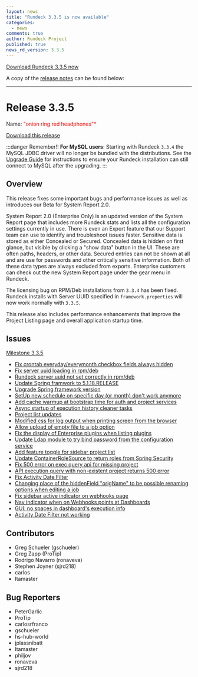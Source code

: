 ```yaml
---
layout: news
title: "Rundeck 3.3.5 is now available"
categories:
  - news
comments: true
author: Rundeck Project
published: true
news_rd_version: 3.3.5
---
```



[Download Rundeck 3.3.5 now](https://www.rundeck.com/download-page)


A copy of the [release notes](https://docs.rundeck.com/docs/history/3_3_x/version-3.3.5.html#overview) can be found below:

--------------------

# Release 3.3.5

Name: <span style="color: red"><span class="glyphicon glyphicon-headphones"></span> "onion ring red headphones"*</span>

[Download this release](https://download.rundeck.com/3.3.5/index.html)

:::danger Remember!!
**For MySQL users**: Starting with Rundeck `3.3.4` the MySQL JDBC driver will no longer be
bundled with the distributions. See the [Upgrade Guide](/upgrading/upgrading-to-rundeck-3.3.4.md)
for instructions to ensure your Rundeck installation can still connect to MySQL after
the upgrading.
:::

## Overview

This release fixes some important bugs and performance issues as well as introduces our Beta for System Report 2.0.

System Report 2.0 (Enterprise Only) is an updated version of the System Report page that includes 
more Rundeck stats and lists all the configuration settings currently in use. There is even an Export 
feature that our Support team can use to identify and troubleshoot issues faster. Sensitive data is 
stored as either Concealed or Secured. Concealed data is hidden on first glance, but visible by 
clicking a "show data" button in the UI. These are often paths, headers, or other data. 
Secured entries can not be shown at all and are use for passwords and other critically sensitive information. 
Both of these data types are always excluded from exports. Enterprise customers can check out the 
new System Report page under the gear menu in Rundeck.

The licensing bug on RPM/Deb installations from `3.3.4` has been fixed. Rundeck installs with Server UUID
specified in `framework.properties` will now work normally with `3.3.5`.

This release also includes performance enhancements that improve the Project Listing page and overall application startup time.

## Issues

[Milestone 3.3.5](https://github.com/rundeck/rundeck/milestone/154)

* [Fix crontab everyday/everymonth checkbox fields always hidden](https://github.com/rundeck/rundeck/pull/6560)
* [Fix server uuid loading in rpm/deb](https://github.com/rundeck/rundeck/pull/6544)
* [Rundeck server uuid not set correctly in rpm/deb](https://github.com/rundeck/rundeck/issues/6543)
* [Update Spring framwork to 5.1.18.RELEASE](https://github.com/rundeck/rundeck/pull/6542)
* [Upgrade Spring framework version](https://github.com/rundeck/rundeck/issues/6541)
* [SetUp new schedule on specific day (or month) don't work anymore](https://github.com/rundeck/rundeck/issues/6533)
* [Add cache warmup at bootstrap time for auth and project services](https://github.com/rundeck/rundeck/pull/6527)
* [Async startup of execution history cleaner tasks](https://github.com/rundeck/rundeck/pull/6526)
* [Project list updates](https://github.com/rundeck/rundeck/pull/6523)
* [Modified css for log output when printing screen from the browser](https://github.com/rundeck/rundeck/pull/6522)
* [Allow upload of empty file to a job option](https://github.com/rundeck/rundeck/pull/6519)
* [Fix the display of Enterprise plugins when listing plugins](https://github.com/rundeck/rundeck/pull/6518)
* [Update Ldap module to try bind password from the configuration service](https://github.com/rundeck/rundeck/pull/6514)
* [Add feature toggle for sidebar project list ](https://github.com/rundeck/rundeck/pull/6513)
* [Update ContainerRoleSource to return roles from Spring Security](https://github.com/rundeck/rundeck/pull/6507)
* [Fix 500 error on exec query api for missing project](https://github.com/rundeck/rundeck/pull/6498)
* [API execution query with non-existent project returns 500 error](https://github.com/rundeck/rundeck/issues/6497)
* [Fix Activity Date Filter ](https://github.com/rundeck/rundeck/pull/6493)
* [Changing place of the hiddenField "origName" to be possible renaming options when editing a job](https://github.com/rundeck/rundeck/pull/6488)
* [Fix sidebar active indicator on webhooks page](https://github.com/rundeck/rundeck/pull/6473)
* [Nav indicator when on Webhooks points at Dashboards](https://github.com/rundeck/rundeck/issues/6472)
* [GUI: no spaces in dashboard's execution info](https://github.com/rundeck/rundeck/issues/6195)
* [Activity Date Filter not working](https://github.com/rundeck/rundeck/issues/6089)

## Contributors

* Greg Schueler (gschueler)
* Greg Zapp (ProTip)
* Rodrigo Navarro (ronaveva)
* Stephen Joyner (sjrd218)
* carlos
* ltamaster

## Bug Reporters

* PeterGarlic
* ProTip
* carlosrfranco
* gschueler
* hs-hub-world
* jplassnibatt
* ltamaster
* philjov
* ronaveva
* sjrd218